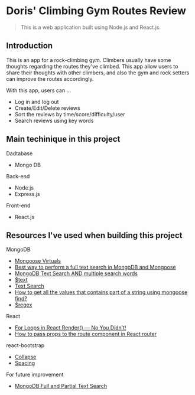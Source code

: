 # Doris' Climbing Gym Routes Review
> This is a web application built using Node.js and React.js.

## Introduction
<p>
This is an app for a rock-climbing gym. Climbers usually have some thoughts regarding the routes they've climbed. This app allow users to share their thoughts with other climbers, and also the gym and rock setters can improve the routes accordingly.
</p>

With this app, users can ...
- Log in and log out
- Create/Edit/Delete reviews
- Sort the reviews by time/score/difficulty/user
- Search reviews using key words

## Main techinique in this project

Dadtabase
- Mongo DB

Back-end
- Node.js
- Express.js

Front-end
- React.js


## Resources I've used when building this project

MongoDB
- [Mongoose Virtuals](https://mongoosejs.com/docs/tutorials/virtuals.html)
- [Best way to perform a full text search in MongoDB and Mongoose](https://stackoverflow.com/questions/28775051/best-way-to-perform-a-full-text-search-in-mongodb-and-mongoose)
- [MongoDB Text Search AND multiple search words](https://stackoverflow.com/questions/16902674/mongodb-text-search-and-multiple-search-words)
- [$text](https://docs.mongodb.com/manual/reference/operator/query/text/)
- [Text Search](https://docs.mongodb.com/manual/text-search/)
- [How to get all the values that contains part of a string using mongoose find?](https://stackoverflow.com/questions/26814456/how-to-get-all-the-values-that-contains-part-of-a-string-using-mongoose-find/26814550)
- [$regex](https://docs.mongodb.com/manual/reference/operator/query/regex/)

React
- [For Loops in React Render() — No You Didn’t!](https://blog.cloudboost.io/for-loops-in-react-render-no-you-didnt-6c9f4aa73778)
- [How to pass props to the route component in React router](https://learnwithparam.com/blog/how-to-pass-props-in-react-router/)

react-bootstrap
- [Collapse](https://react-bootstrap.github.io/utilities/transitions/#collapse)
- [Spacing](https://getbootstrap.com/docs/4.5/utilities/spacing/)

For future improvement
- [MongoDB Full and Partial Text Search](https://stackoverflow.com/questions/44833817/mongodb-full-and-partial-text-search)